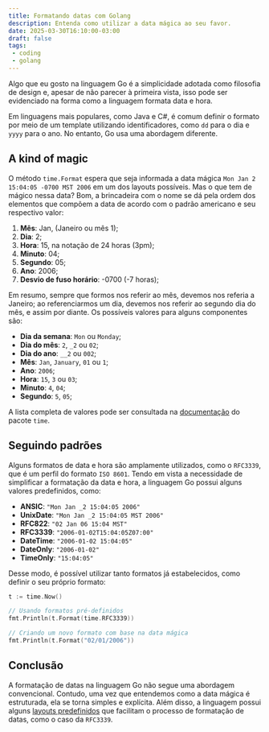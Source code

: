 ```yaml
---
title: Formatando datas com Golang
description: Entenda como utilizar a data mágica ao seu favor.
date: 2025-03-30T16:10:00-03:00
draft: false
tags:
 - coding
 - golang
---
```


Algo que eu gosto na linguagem Go é a simplicidade adotada como filosofia de design e, apesar de não parecer à primeira vista, isso pode ser evidenciado na forma como a linguagem formata data e hora.

Em linguagens mais populares, como Java e C#, é comum definir o formato por meio de um template utilizando identificadores, como `dd` para o dia e `yyyy` para o ano. No entanto, Go usa uma abordagem diferente.

## A kind of magic

O método `time.Format` espera que seja informada a data mágica `Mon Jan 2 15:04:05 -0700 MST 2006` em um dos layouts possíveis. Mas o que tem de mágico nessa data? Bom, a brincadeira com o nome se dá pela ordem dos elementos que compõem a data de acordo com o padrão americano e seu respectivo valor:

1. **Mês**: Jan, (Janeiro ou mês 1);
2. **Dia**: 2;
3. **Hora**: 15, na notação de 24 horas (3pm);
4. **Minuto**: 04;
5. **Segundo**: 05;
6. **Ano**: 2006;
7. **Desvio de fuso horário**: -0700 (-7 horas);

Em resumo, sempre que formos nos referir ao mês, devemos nos referia a Janeiro; ao referenciarmos um dia, devemos nos referir ao segundo dia do mês, e assim por diante. Os possíveis valores para alguns componentes são:

- **Dia da semana**: `Mon` ou `Monday`;
- **Dia do mês**: `2`, `_2` ou `02`;
- **Dia do ano**: `__2` ou `002`;
- **Mês**: `Jan`, `January`, `01` ou `1`;
- **Ano**: `2006`;
- **Hora**: `15`, `3` ou `03`;
- **Minuto**: `4`, `04`;
- **Segundo**: `5`, `05`;

A lista completa de valores pode ser consultada na [documentação](https://pkg.go.dev/time#Layout "Layouts do pacote time") do pacote `time`.

## Seguindo padrões

Alguns formatos de data e hora são amplamente utilizados, como o `RFC3339`, que é um perfil do formato `ISO 8601`. Tendo em vista a necessidade de simplificar a formatação da data e hora, a linguagem Go possui alguns valores predefinidos, como:

- **ANSIC**: `"Mon Jan _2 15:04:05 2006"`
- **UnixDate**: `"Mon Jan _2 15:04:05 MST 2006"`
- **RFC822**: `"02 Jan 06 15:04 MST"`
- **RFC3339**: `"2006-01-02T15:04:05Z07:00"`
- **DateTime**: `"2006-01-02 15:04:05"`
- **DateOnly**: `"2006-01-02"`
- **TimeOnly**: `"15:04:05"`

Desse modo, é possível utilizar tanto formatos já estabelecidos, como definir o seu próprio formato:

```go
t := time.Now()

// Usando formatos pré-definidos
fmt.Println(t.Format(time.RFC3339)) 

// Criando um novo formato com base na data mágica
fmt.Println(t.Format("02/01/2006")) 
```

## Conclusão

A formatação de datas na linguagem Go não segue uma abordagem convencional. Contudo, uma vez que entendemos como a data mágica é estruturada, ela se torna simples e explícita. Além disso, a linguagem possui alguns [layouts predefinidos](https://pkg.go.dev/time#Layout "Layouts do pacote time") que facilitam o processo de formatação de datas, como o caso da `RFC3339`.